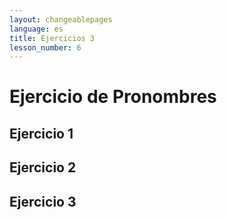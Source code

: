 ```yaml
---
layout: changeablepages
language: es
title: Ejercicios 3
lesson_number: 6
---
```


# Ejercicio de Pronombres

## Ejercicio 1
<div id="dropdownExerciseContainer01"></div>

## Ejercicio 2
<div id="dropdownExerciseContainer02"></div>

## Ejercicio 3
<div id="dropdownExerciseContainer03"></div>

<link rel="stylesheet" href="custom-styles.css">

<script src="exercise.js"></script>
<script>
    document.addEventListener('DOMContentLoaded', function() {
        const language = '{{ page.language }}'; // Obtener el idioma del front matter

        const sentences01 = [
            'Yo soy MetroMan = __ sir MetroMan',
            'Tú no fuiste = __ gonip nek',
            'El animal es de él = Animaleon sir __os',
            'Ella no dijo eso = __ seyip astel nek',
            '(Ello) tiene una casa = __ habir yereon',
            'Nosotros iremos = __ gonib',
            'Ustedes comen = __ namnir',
            'Ellos hicieron esto = __ agdipe astel',
            'La casa es de ellas = Yereon sir __os',
            'Ellos (animales) comen comida = __ namnir namnemeon'
        ];
        const correctAnswers01 = ['Aye', 'Yu', 'O', 'A', 'Eo', 'Saye', 'Siyu', 'So', 'Sa', 'Seo'];
        const options01 = ['Aye', 'Yu', 'O', 'A', 'Eo', 'Saye', 'Siyu', 'So', 'Sa', 'Seo'];

        generateExercise(
            'dropdownExerciseContainer01',
            sentences01,
            correctAnswers01,
            options01,
            language
        );

        generateExercise(
            'dropdownExerciseContainer02',
            sentences01,
            correctAnswers01,
            options01,
            language
        );

        generateExercise(
            'dropdownExerciseContainer03',
            sentences01,
            correctAnswers01,
            options01,
            language
        );
    });
</script>
